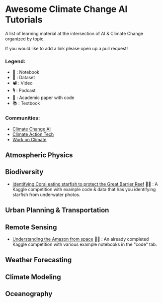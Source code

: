 # Awesome Climate Change AI Tutorials
A list of learning material at the intersection of AI &amp; Climate Change organized by topic.

If you would like to add a link please open up a pull request!

### Legend:
- 📓 : Notebook
- 💾 : Dataset
- 📽️ : Video
- 🎙️ : Podcast
- 📄 : Academic paper with code
- 📚 : Textbook

### Communities:
- [Climate Change AI]()
- [Climate Action Tech]()
- [Work on Climate]()


## Atmospheric Physics

## Biodiversity
- [Identifying Coral eating starfish to protect the Great Barrier Reef](https://www.kaggle.com/c/tensorflow-great-barrier-reef) 📓💾 : A Kaggle competition with example code & data that has you identifying starfish from underwater photos. 

## Urban Planning & Transportation

## Remote Sensing
- [Understanding the Amazon from space](https://www.kaggle.com/c/planet-understanding-the-amazon-from-space/overview) 📓💾 : An already completed Kaggle competition with various example notebooks in the "code" tab.

## Weather Forecasting

## Climate Modeling

## Oceanography

